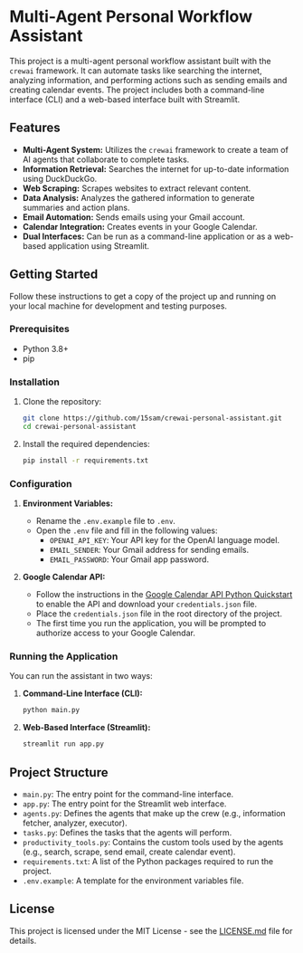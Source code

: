 # Multi-Agent Personal Workflow Assistant

This project is a multi-agent personal workflow assistant built with the `crewai` framework. It can automate tasks like searching the internet, analyzing information, and performing actions such as sending emails and creating calendar events. The project includes both a command-line interface (CLI) and a web-based interface built with Streamlit.

## Features

*   **Multi-Agent System:** Utilizes the `crewai` framework to create a team of AI agents that collaborate to complete tasks.
*   **Information Retrieval:** Searches the internet for up-to-date information using DuckDuckGo.
*   **Web Scraping:** Scrapes websites to extract relevant content.
*   **Data Analysis:** Analyzes the gathered information to generate summaries and action plans.
*   **Email Automation:** Sends emails using your Gmail account.
*   **Calendar Integration:** Creates events in your Google Calendar.
*   **Dual Interfaces:** Can be run as a command-line application or as a web-based application using Streamlit.

## Getting Started

Follow these instructions to get a copy of the project up and running on your local machine for development and testing purposes.

### Prerequisites

*   Python 3.8+
*   pip

### Installation

1.  Clone the repository:
    ```bash
    git clone https://github.com/15sam/crewai-personal-assistant.git
    cd crewai-personal-assistant
    ```

2.  Install the required dependencies:
    ```bash
    pip install -r requirements.txt
    ```

### Configuration

1.  **Environment Variables:**
    *   Rename the `.env.example` file to `.env`.
    *   Open the `.env` file and fill in the following values:
        *   `OPENAI_API_KEY`: Your API key for the OpenAI language model.
        *   `EMAIL_SENDER`: Your Gmail address for sending emails.
        *   `EMAIL_PASSWORD`: Your Gmail app password.

2.  **Google Calendar API:**
    *   Follow the instructions in the [Google Calendar API Python Quickstart](https://developers.google.com/calendar/api/quickstart/python) to enable the API and download your `credentials.json` file.
    *   Place the `credentials.json` file in the root directory of the project.
    *   The first time you run the application, you will be prompted to authorize access to your Google Calendar.

### Running the Application

You can run the assistant in two ways:

1.  **Command-Line Interface (CLI):**
    ```bash
    python main.py
    ```

2.  **Web-Based Interface (Streamlit):**
    ```bash
    streamlit run app.py
    ```

## Project Structure

*   `main.py`: The entry point for the command-line interface.
*   `app.py`: The entry point for the Streamlit web interface.
*   `agents.py`: Defines the agents that make up the crew (e.g., information fetcher, analyzer, executor).
*   `tasks.py`: Defines the tasks that the agents will perform.
*   `productivity_tools.py`: Contains the custom tools used by the agents (e.g., search, scrape, send email, create calendar event).
*   `requirements.txt`: A list of the Python packages required to run the project.
*   `.env.example`: A template for the environment variables file.

## License

This project is licensed under the MIT License - see the [LICENSE.md](LICENSE.md) file for details.
